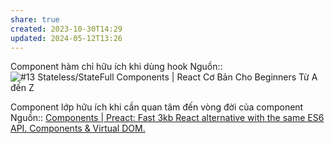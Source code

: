 ```yaml
---
share: true
created: 2023-10-30T14:29
updated: 2024-05-12T13:26
---
```


Component hàm chỉ hữu ích khi dùng hook
Nguồn:: ![#13 Stateless/StateFull Components | React Cơ Bản Cho Beginners Từ A đến Z](https://youtu.be/geRMeU1JExk?si=WrqoU8GRdyT7po1S)

Component lớp hữu ích khi cần quan tâm đến vòng đời của component
Nguồn:: [Components | Preact: Fast 3kb React alternative with the same ES6 API. Components & Virtual DOM.](https://preactjs.com/tutorial/03-components/)